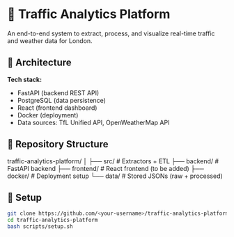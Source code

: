# 🚦 Traffic Analytics Platform

An end-to-end system to extract, process, and visualize real-time traffic and weather data for London.

## 🧱 Architecture

**Tech stack:**  
- FastAPI (backend REST API)  
- PostgreSQL (data persistence)  
- React (frontend dashboard)  
- Docker (deployment)  
- Data sources: TfL Unified API, OpenWeatherMap API

## 📂 Repository Structure

traffic-analytics-platform/
│
├── src/ # Extractors + ETL
├── backend/ # FastAPI backend
├── frontend/ # React frontend (to be added)
├── docker/ # Deployment setup
└── data/ # Stored JSONs (raw + processed)


## 🚀 Setup

```bash
git clone https://github.com/<your-username>/traffic-analytics-platform.git
cd traffic-analytics-platform
bash scripts/setup.sh
